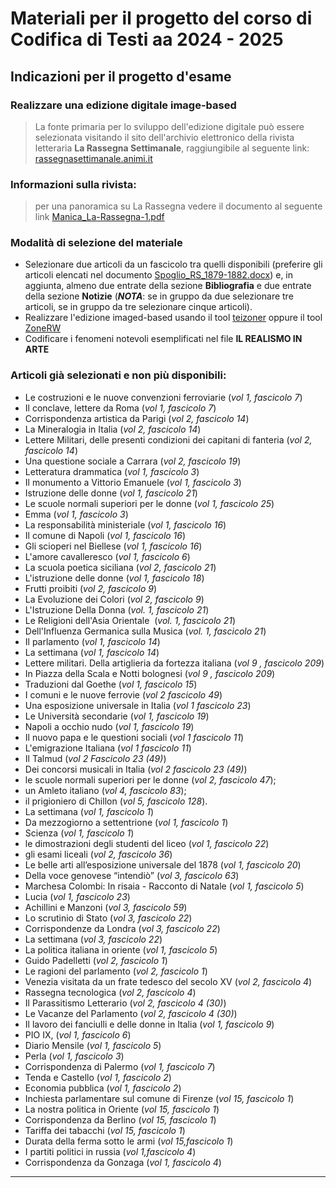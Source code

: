 # Materiali per il progetto del corso di Codifica di Testi aa 2024 - 2025
## Indicazioni per il progetto d'esame
### Realizzare una edizione digitale image-based

> La fonte primaria per lo sviluppo dell'edizione digitale può essere selezionata 
visitando il sito dell'archivio elettronico della rivista letteraria **La Rassegna Settimanale**, raggiungibile al seguente link: [rassegnasettimanale.animi.it](https://rassegnasettimanale.animi.it/)

### Informazioni sulla rivista:
> per una panoramica su La Rassegna vedere il documento al seguente link [Manica_La-Rassegna-1.pdf](https://rassegnasettimanale.animi.it/wp-content/uploads/2019/03/Manica_La-Rassegna-1.pdf)

### Modalità di selezione del materiale
- Selezionare due articoli da un fascicolo tra quelli disponibili (preferire gli articoli elencati nel documento [Spoglio_RS_1879-1882.docx](./Spoglio_RS_1879-1882.docx)) e, in aggiunta, almeno due entrate della sezione **Bibliografia** e due entrate della sezione **Notizie** (**_NOTA_**: se in gruppo da due selezionare tre articoli, se in gruppo da tre selezionare cinque articoli).
- Realizzare l'edizione imaged-based usando il tool [teizoner](http://teicat.huma-num.fr/zoner.php) oppure il tool [ZoneRW](https://zenodo.org/records/10409116)
- Codificare i fenomeni notevoli esemplificati nel file **IL REALISMO IN ARTE** 

### Articoli già selezionati e non più disponibili:
- Le costruzioni e le nuove convenzioni ferroviarie (*vol 1, fascicolo 7*) 
- Il conclave, lettere da Roma (*vol 1, fascicolo 7*) 
- Corrispondenza artistica da Parigi (*vol 2, fascicolo 14*)
- La Mineralogia in Italia (*vol 2, fascicolo 14*)
- Lettere Militari, delle presenti condizioni dei capitani di fanteria (*vol 2, fascicolo 14*)
- Una questione sociale a Carrara (*vol 2, fascicolo 19*)
- Letteratura drammatica (*vol 1, fascicolo 3*)
- Il monumento a Vittorio Emanuele (*vol 1, fascicolo 3*)
- Istruzione delle donne (*vol 1, fascicolo 21*)
- Le scuole normali superiori per le donne (*vol 1, fascicolo 25*)
- Emma (*vol 1, fascicolo 3*)
- La responsabilità ministeriale (*vol 1, fascicolo 16*)
- Il comune di Napoli (*vol 1, fascicolo 16*)
- Gli scioperi nel Biellese (*vol 1, fascicolo 16*)
- L'amore cavalleresco (*vol 1, fascicolo 6*)
- La scuola poetica siciliana (*vol 2, fascicolo 21*)
- L'istruzione delle donne (*vol 1, fascicolo 18*)
- Frutti proibiti (*vol 2, fascicolo 9*)
- La Evoluzione dei Colori (*vol 2, fascicolo 9*)
- L'Istruzione Della Donna (*vol. 1, fascicolo 21*)
- Le Religioni dell'Asia Orientale  (*vol. 1, fascicolo 21*)
- Dell'Influenza Germanica sulla Musica  (*vol. 1, fascicolo 21*)
- Il parlamento (*vol 1, fascicolo 14*)
- La settimana (*vol 1, fascicolo 14*)
- Lettere militari. Della artiglieria da fortezza italiana (*vol 9 , fascicolo 209*)
- In Piazza della Scala e Notti bolognesi (*vol 9 , fascicolo 209*)
- Traduzioni dal Goethe (*vol 1, fascicolo 15*)
- I comuni e le nuove ferrovie (*vol 2 fascicolo 49*) 
- Una esposizione universale in Italia (*vol 1 fascicolo 23*)
- Le Università secondarie (*vol 1, fascicolo 19*)
- Napoli a occhio nudo (*vol 1, fascicolo 19*)
- Il nuovo papa e le questioni sociali (*vol 1 fascicolo 11*)
- L'emigrazione Italiana (*vol 1 fascicolo 11*)
- Il Talmud (*vol 2 Fascicolo 23 (49)*)
- Dei concorsi musicali in Italia (*vol 2 fascicolo 23 (49)*)
- le scuole normali superiori per le donne (*vol 2, fascicolo 47*);
- un Amleto italiano (*vol 4, fascicolo 83*);
- il prigioniero di Chillon (*vol 5, fascicolo 128*).
- La settimana (*vol 1, fascicolo 1*)
- Da mezzogiorno a settentrione (*vol 1, fascicolo 1*)
- Scienza (*vol 1, fascicolo 1*)
- le dimostrazioni degli studenti del liceo (*vol 1, fascicolo 22*)
- gli esami liceali (*vol 2, fascicolo 36*)
- Le belle arti all’esposizione universale del 1878 (*vol 1, fascicolo 20*)
- Della voce genovese “intendiò” (*vol 3, fascicolo 63*)
- Marchesa Colombi: In risaia - Racconto di Natale (*vol 1, fascicolo 5*)
- Lucia (*vol 1, fascicolo 23*)
- Achillini e Manzoni (*vol 3, fascicolo 59*)
- Lo scrutinio di Stato (*vol 3, fascicolo 22*)
- Corrispondenze da Londra (*vol 3, fascicolo 22*)
- La settimana (*vol 3, fascicolo 22*)
- La politica italiana in oriente (*vol 1, fascicolo 5*)
- Guido Padelletti (*vol 2, fascicolo 1*)
- Le ragioni del parlamento (*vol 2, fascicolo 1*)
- Venezia visitata da un frate tedesco del secolo XV (*vol 2, fascicolo 4*)
- Rassegna tecnologica (*vol 2, fascicolo 4*)
- Il Parassitismo Letterario (*vol 2, fascicolo 4 (30)*)
- Le Vacanze del Parlamento (*vol 2, fascicolo 4 (30)*)
- Il lavoro dei fanciulli e delle donne in Italia (*vol 1, fascicolo 9*)
- PIO IX, (*vol 1, fascicolo 6*)
- Diario Mensile (*vol 1, fascicolo 5*)
- Perla (*vol 1, fascicolo 3*)
- Corrispondenza di Palermo (*vol 1, fascicolo 7*)
- Tenda e Castello (*vol 1, fascicolo 2*)
- Economia pubblica (*vol 1, fascicolo 2*)
- Inchiesta parlamentare sul comune di Firenze (*vol 15, fascicolo 1*)
- La nostra politica in Oriente (*vol 15, fascicolo 1*)
- Corrispondenza da Berlino (*vol 15, fascicolo 1*)
- Tariffa dei tabacchi (*vol 15, fascicolo 1*)
- Durata della ferma sotto le armi (*vol 15,fascicolo 1*)
- I partiti politici in russia (*vol 1,fascicolo 4*)
- Corrispondenza da Gonzaga (*vol 1, fascicolo 4*)

______________
